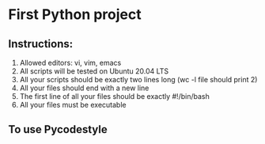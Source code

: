 <h1>First Python project</h1>
<h2>Instructions:</h2>
<ol>
<li>Allowed editors: vi, vim, emacs</li>
<li>All scripts will be tested on Ubuntu 20.04 LTS</li>
<li>All your scripts should be exactly two lines long (wc -l file should print 2)</li>
<li>All your files should end with a new line</li>
<li>The first line of all your files should be exactly #!/bin/bash</li>
<li>All your files must be executable</li>
</ol>
<h2>To use Pycodestyle</h2>
